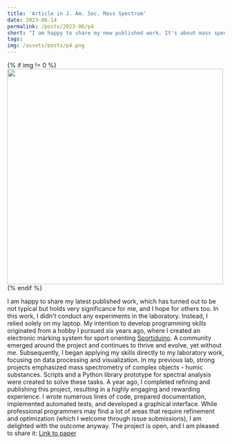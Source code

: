 ```yaml
---
title: 'Article in J. Am. Soc. Mass Spectrom'
date: 2023-06-14
permalink: /posts/2023-06/p4
short: "I am happy to share my new published work. It's about mass spectrometry and humic"
tags: 
img: /assets/posts/p4.png
---
```


<div class="container">
{% if img != 0 %}
    <img src="{{ site.baseurl }}{{ img }}" style="width: 500px;"/>
{% endif %}
</div>

I am happy to share my latest published work, which has turned out to be not typical but holds very significance for me, and I hope for others too. In this work, I didn't conduct any experiments in the laboratory. Instead, I relied solely on my laptop. My intention to develop programming skills originated from a hobby I pursued six years ago, where I created an electronic marking system for sport orienting [Sportiduino](https://github.com/sportiduino/sportiduino). A community emerged around the project and continues to thrive and evolve, yet without me. Subsequently, I began applying my skills directly to my laboratory work, focusing on data processing and visualization. In my previous lab, strong projects emphasized mass spectrometry of complex objects - humic substances. Scripts and a Python library prototype for spectral analysis were created to solve these tasks. A year ago, I completed refining and publishing this project, resulting in a highly engaging and rewarding experience. I wrote numerous lines of code, prepared documentation, implemented automated tests, and developed a graphical interface. While professional programmers may find a lot of areas that require refinement and optimization (which I welcome through issue submissions), I am delighted with the outcome anyway. The project is open, and I am pleased to share it: [Link to paper](https://pubs.acs.org/doi/10.1021/jasms.3c00003)